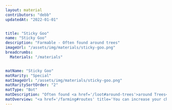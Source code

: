 ```yaml
---
layout: material
contributors: "debb"
updatedAt: "2022-01-01"


title: "Sticky Goo"
name: "Sticky Goo"
description: "Farmable - Often found around trees"
imageUrl: "/assets/img/materials/sticky-goo.png"
breadcrumbs:
  Materials: "/materials"


matName: "Sticky Goo"
matRarity: "Special"
matImageUrl: "/assets/img/materials/sticky-goo.png"
matRaritySortOrder: "2"
matType: "Bot"
matDescription: "Often found <a href='/loot#around-trees'>around Trees</a>"
matOverview: "<a href='/farming#routes' title='You can increase your chances of finding this material by grinding the right routes'>Farmable</a> - "
---
```



